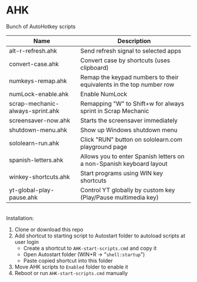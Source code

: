 # AHK
Bunch of AutoHotkey scripts


| Name | Description |
|---|---|
| alt-r-refresh.ahk | Send refresh signal to selected apps |
| convert-case.ahk | Convert case by shortcuts (uses clipboard) |
| numkeys-remap.ahk | Remap the keypad numbers to their equivalents in the top number row |
| numLock-enable.ahk | Enable NumLock |
| scrap-mechanic-always-sprint.ahk | Remapping "W" to Shift+w for always sprint in Scrap Mechanic |
| screensaver-now.ahk | Starts the screensaver immediately |
| shutdown-menu.ahk | Show up Windows shutdown menu |
| sololearn-run.ahk | Click "RUN" button on sololearn.com playground page |
| spanish-letters.ahk | Allows you to enter Spanish letters on a non-Spanish keyboard layout |
| winkey-shortcuts.ahk | Start programs using WIN key shortcuts |
| yt-global-play-pause.ahk | Control YT globally by custom key (Play/Pause multimedia key) |

<br>
Installation:

1. Clone or download this repo
2. Add shortcut to starting script to Autostart folder to autoload scripts at user login
    - Create a shortcut to `AHK-start-scripts.cmd` and copy it
    - Open Autostart folder (WIN+R -> "`shell:startup`")
    - Paste copied shortcut into this folder
3. Move AHK scripts to `Enabled` folder to enable it
4. Reboot or run `AHK-start-scripts.cmd` manually

